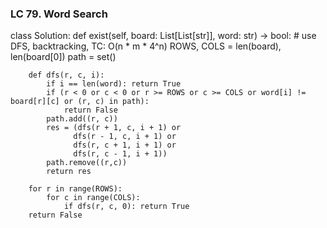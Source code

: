 ### LC 79. Word Search
class Solution:
    def exist(self, board: List[List[str]], word: str) -> bool:
        # use DFS, backtracking, TC: O(n * m * 4^n)
        ROWS, COLS = len(board), len(board[0])
        path = set()

        def dfs(r, c, i):
            if i == len(word): return True
            if (r < 0 or c < 0 or r >= ROWS or c >= COLS or word[i] != board[r][c] or (r, c) in path):
                return False
            path.add((r, c))
            res = (dfs(r + 1, c, i + 1) or
                  dfs(r - 1, c, i + 1) or
                  dfs(r, c + 1, i + 1) or
                  dfs(r, c - 1, i + 1))
            path.remove((r,c))
            return res
    
        for r in range(ROWS):
            for c in range(COLS):
                if dfs(r, c, 0): return True
        return False